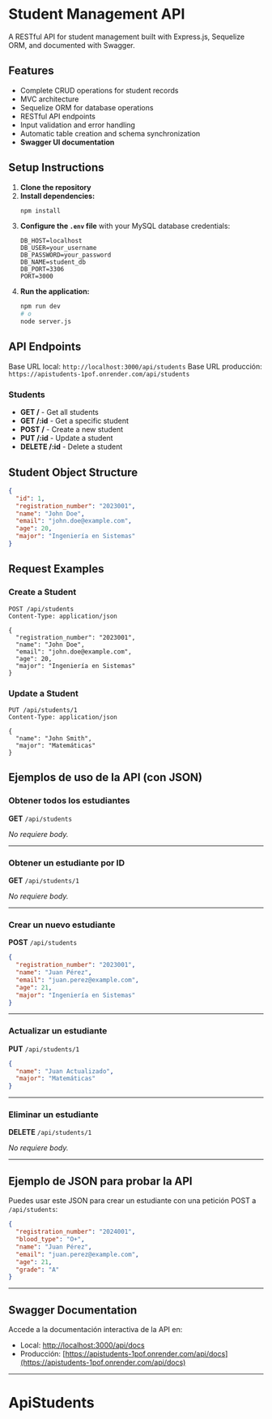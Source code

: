 # Student Management API

A RESTful API for student management built with Express.js, Sequelize ORM, and documented with Swagger.

## Features

- Complete CRUD operations for student records
- MVC architecture
- Sequelize ORM for database operations
- RESTful API endpoints
- Input validation and error handling
- Automatic table creation and schema synchronization
- **Swagger UI documentation**

## Setup Instructions

1. **Clone the repository**
2. **Install dependencies:**
   ```bash
   npm install
   ```
3. **Configure the `.env` file** with your MySQL database credentials:
   ```env
   DB_HOST=localhost
   DB_USER=your_username
   DB_PASSWORD=your_password
   DB_NAME=student_db
   DB_PORT=3306
   PORT=3000
   ```
4. **Run the application:**
   ```bash
   npm run dev
   # o
   node server.js
   ```

## API Endpoints

Base URL local: `http://localhost:3000/api/students`
Base URL producción: `https://apistudents-1pof.onrender.com/api/students`

### Students

- **GET /** - Get all students
- **GET /:id** - Get a specific student
- **POST /** - Create a new student
- **PUT /:id** - Update a student
- **DELETE /:id** - Delete a student

## Student Object Structure

```json
{
  "id": 1,
  "registration_number": "2023001",
  "name": "John Doe",
  "email": "john.doe@example.com",
  "age": 20,
  "major": "Ingeniería en Sistemas"
}
```

## Request Examples

### Create a Student

```http
POST /api/students
Content-Type: application/json

{
  "registration_number": "2023001",
  "name": "John Doe",
  "email": "john.doe@example.com",
  "age": 20,
  "major": "Ingeniería en Sistemas"
}
```

### Update a Student

```http
PUT /api/students/1
Content-Type: application/json

{
  "name": "John Smith",
  "major": "Matemáticas"
}
```

## Ejemplos de uso de la API (con JSON)

### Obtener todos los estudiantes

**GET** `/api/students`

_No requiere body._

---

### Obtener un estudiante por ID

**GET** `/api/students/1`

_No requiere body._

---

### Crear un nuevo estudiante

**POST** `/api/students`

```json
{
  "registration_number": "2023001",
  "name": "Juan Pérez",
  "email": "juan.perez@example.com",
  "age": 21,
  "major": "Ingeniería en Sistemas"
}
```

---

### Actualizar un estudiante

**PUT** `/api/students/1`

```json
{
  "name": "Juan Actualizado",
  "major": "Matemáticas"
}
```

---

### Eliminar un estudiante

**DELETE** `/api/students/1`

_No requiere body._

---

## Ejemplo de JSON para probar la API

Puedes usar este JSON para crear un estudiante con una petición POST a `/api/students`:

```json
{
  "registration_number": "2024001",
  "blood_type": "O+",
  "name": "Juan Pérez",
  "email": "juan.perez@example.com",
  "age": 21,
  "grade": "A"
}
```

---

## Swagger Documentation

Accede a la documentación interactiva de la API en:

- Local: [http://localhost:3000/api/docs](http://localhost:3000/api/docs)
- Producción: [https://apistudents-1pof.onrender.com/api/docs](https://apistudents-1pof.onrender.com/api/docs)

---

# ApiStudents
